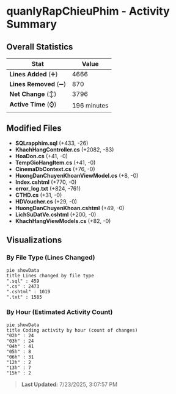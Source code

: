 # quanlyRapChieuPhim - Activity Summary 

## Overall Statistics

| Stat                   | Value                                                             |
| ---------------------- | ----------------------------------------------------------------- |
| **Lines Added** (➕)   | 4666                                          |
| **Lines Removed** (➖) | 870                                        |
| **Net Change** (↕)    | 3796                |
| **Active Time** (⌚)   | 196 minutes |


## Modified Files
- **SQLrapphim.sql** (+433, -26)
- **KhachHangController.cs** (+2082, -83)
- **HoaDon.cs** (+41, -0)
- **TempGioHangItem.cs** (+41, -0)
- **CinemaDbContext.cs** (+76, -0)
- **HuongDanChuyenKhoanViewModel.cs** (+8, -0)
- **Index.cshtml** (+770, -0)
- **error_log.txt** (+824, -761)
- **CTHD.cs** (+31, -0)
- **HDVoucher.cs** (+29, -0)
- **HuongDanChuyenKhoan.cshtml** (+49, -0)
- **LichSuDatVe.cshtml** (+200, -0)
- **KhachHangViewModels.cs** (+82, -0)

## Visualizations

### By File Type (Lines Changed)

```mermaid
pie showData
title Lines changed by file type
".sql" : 459
".cs" : 2473
".cshtml" : 1019
".txt" : 1585
```

### By Hour (Estimated Activity Count)

```mermaid
pie showData
title Coding activity by hour (count of changes)
"02h" : 24
"03h" : 24
"04h" : 41
"05h" : 8
"06h" : 31
"12h" : 2
"13h" : 7
"15h" : 2
```


> **Last Updated:** 7/23/2025, 3:07:57 PM
